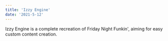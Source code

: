 ```yaml
---
title: 'Izzy Engine'
date: '2021-5-12'
---
```


Izzy Engine is a complete recreation of Friday Night Funkin', aiming for easy custom content creation.
